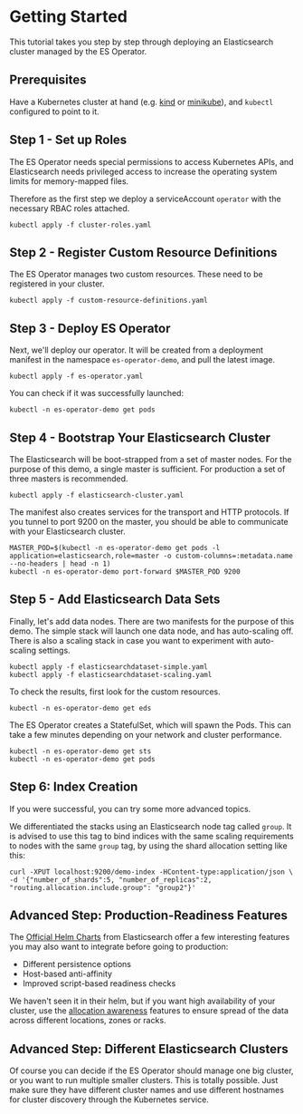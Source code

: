# Getting Started

This tutorial takes you step by step through deploying an Elasticsearch cluster managed by the ES Operator.

## Prerequisites

Have a Kubernetes cluster at hand (e.g. [kind](https://github.com/kubernetes-sigs/kind) or [minikube](https://github.com/kubernetes/minikube/)), and `kubectl` configured to point to it.

## Step 1 - Set up Roles

The ES Operator needs special permissions to access Kubernetes APIs, and Elasticsearch needs privileged access to increase the operating system limits for memory-mapped files.

Therefore as the first step we deploy a serviceAccount `operator` with the necessary RBAC roles attached.

```
kubectl apply -f cluster-roles.yaml
```

## Step 2 - Register Custom Resource Definitions

The ES Operator manages two custom resources. These need to be registered in your cluster.

```
kubectl apply -f custom-resource-definitions.yaml
```


## Step 3 - Deploy ES Operator

Next, we'll deploy our operator. It will be created from a deployment manifest in the namespace `es-operator-demo`, and pull the latest image.

```
kubectl apply -f es-operator.yaml
```

You can check if it was successfully launched:

```
kubectl -n es-operator-demo get pods
```

## Step 4 - Bootstrap Your Elasticsearch Cluster

The Elasticsearch will be boot-strapped from a set of master nodes. For the purpose of this demo, a single master is sufficient. For production a set of three masters is recommended.

```
kubectl apply -f elasticsearch-cluster.yaml
```

The manifest also creates services for the transport and HTTP protocols. If you tunnel to port 9200 on the master, you should be able to communicate with your Elasticsearch cluster.

```
MASTER_POD=$(kubectl -n es-operator-demo get pods -l application=elasticsearch,role=master -o custom-columns=:metadata.name --no-headers | head -n 1)
kubectl -n es-operator-demo port-forward $MASTER_POD 9200
```

## Step 5 - Add Elasticsearch Data Sets

Finally, let's add data nodes. There are two manifests for the purpose of this demo. The simple stack will launch one data node, and has auto-scaling off. There is also a scaling stack in case you want to experiment with auto-scaling settings.

```
kubectl apply -f elasticsearchdataset-simple.yaml
kubectl apply -f elasticsearchdataset-scaling.yaml
```

To check the results, first look for the custom resources.

```
kubectl -n es-operator-demo get eds
```

The ES Operator creates a StatefulSet, which will spawn the Pods. This can take a few minutes depending on your network and cluster performance.

```
kubectl -n es-operator-demo get sts
kubectl -n es-operator-demo get pods
```

## Step 6: Index Creation

If you were successful, you can try some more advanced topics.

We differentiated the stacks using an Elasticsearch node tag called `group`. It is advised to use this tag to bind indices with the same scaling requirements to nodes with the same `group` tag, by using the shard allocation setting like this:

 ```
curl -XPUT localhost:9200/demo-index -HContent-type:application/json \
 -d '{"number_of_shards":5, "number_of_replicas":2, "routing.allocation.include.group": "group2"}'
 ```

## Advanced Step: Production-Readiness Features

The [Official Helm Charts](https://github.com/elastic/helm-charts/blob/master/elasticsearch/templates/statefulset.yaml) from Elasticsearch offer a few interesting features you may also want to integrate before going to production:

* Different persistence options
* Host-based anti-affinity
* Improved script-based readiness checks

We haven't seen it in their helm, but if you want high availability of your cluster, use the [allocation awareness](https://www.elastic.co/guide/en/elasticsearch/reference/current/allocation-awareness.html) features to ensure spread of the data across different locations, zones or racks.

## Advanced Step: Different Elasticsearch Clusters

Of course you can decide if the ES Operator should manage one big cluster, or you want to run multiple smaller clusters. This is totally possible. Just make sure they have different cluster names and use different hostnames for cluster discovery through the Kubernetes service.
